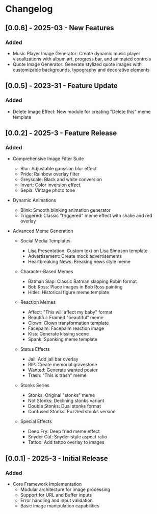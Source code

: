 # Changelog
## [0.0.6] - 2025-03 - New Features
### Added
- Music Player Image Generator: Create dynamic music player visualizations with album art, progress bar, and animated controls
- Quote Image Generator: Generate stylized quote images with customizable backgrounds, typography and decorative elements
## [0.0.5] - 2023-31 - Feature Update
### Added
- Delete Image Effect: New module for creating "Delete this" meme template

## [0.0.2] - 2025-3 - Feature Release
### Added
- Comprehensive Image Filter Suite
  - Blur: Adjustable gaussian blur effect
  - Pride: Rainbow overlay filter
  - Greyscale: Black and white conversion
  - Invert: Color inversion effect
  - Sepia: Vintage photo tone

- Dynamic Animations
  - Blink: Smooth blinking animation generator
  - Triggered: Classic "triggered" meme effect with shake and red overlay

- Advanced Meme Generation
  - Social Media Templates
    - Lisa Presentation: Custom text on Lisa Simpson template
    - Advertisement: Create mock advertisements
    - Heartbreaking News: Breaking news style meme
  
  - Character-Based Memes  
    - Batman Slap: Classic Batman slapping Robin format
    - Bob Ross: Place images in Bob Ross painting
    - Hitler: Historical figure meme template
    
  - Reaction Memes
    - Affect: "This will affect my baby" format
    - Beautiful: Framed "beautiful" meme
    - Clown: Clown transformation template
    - Facepalm: Facepalm reaction image
    - Kiss: Generate kissing scene
    - Spank: Spanking meme template
    
  - Status Effects
    - Jail: Add jail bar overlay
    - RIP: Create memorial gravestone
    - Wanted: Generate wanted poster
    - Trash: "This is trash" meme
    
  - Stonks Series
    - Stonks: Original "stonks" meme
    - Not Stonks: Declining stonks variant
    - Double Stonks: Dual stonks format
    - Confused Stonks: Puzzled stonks version

  - Special Effects
    - Deep Fry: Deep fried meme effect
    - Snyder Cut: Snyder-style aspect ratio
    - Tattoo: Add tattoo overlay to images

## [0.0.1] - 2025-3 - Initial Release
### Added
- Core Framework Implementation
  - Modular architecture for image processing
  - Support for URL and Buffer inputs
  - Error handling and input validation
  - Basic image manipulation capabilities